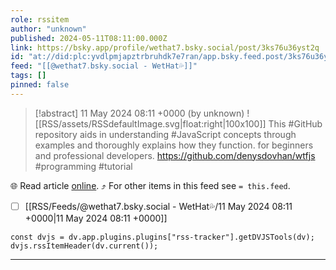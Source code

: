 ```yaml
---
role: rssitem
author: "unknown"
published: 2024-05-11T08:11:00.000Z
link: https://bsky.app/profile/wethat7.bsky.social/post/3ks76u36yst2q
id: "at://did:plc:yvdlpmjapztrbruhdk7e7ran/app.bsky.feed.post/3ks76u36yst2q"
feed: "[[@wethat7․bsky․social - WetHat💦]]"
tags: []
pinned: false
---
```


> [!abstract] 11 May 2024 08:11 +0000 (by unknown)
> ![[RSS/assets/RSSdefaultImage.svg|float:right|100x100]] This #GitHub repository aids in understanding #JavaScript concepts through examples and thoroughly explains how they function. for beginners and professional developers. https://github.com/denysdovhan/wtfjs #programming #tutorial

🌐 Read article [online](https://bsky.app/profile/wethat7.bsky.social/post/3ks76u36yst2q). ⤴ For other items in this feed see `= this.feed`.

- [ ] [[RSS/Feeds/@wethat7․bsky․social - WetHat💦/11 May 2024 08꞉11 +0000|11 May 2024 08꞉11 +0000]]

~~~dataviewjs
const dvjs = dv.app.plugins.plugins["rss-tracker"].getDVJSTools(dv);
dvjs.rssItemHeader(dv.current());
~~~

- - -
